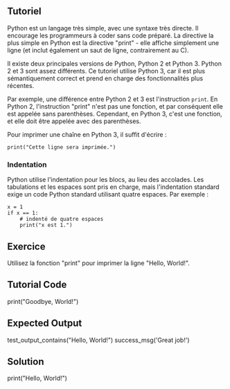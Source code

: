 Tutoriel
--------

Python est un langage très simple, avec une syntaxe très directe.
Il encourage les programmeurs à coder sans code préparé. 
La directive la plus simple en Python est la directive "print" -
elle affiche simplement une ligne (et inclut également un saut de ligne, contrairement au C).

Il existe deux principales versions de Python, Python 2 et Python 3. Python 2 et 3 sont assez différents.
Ce tutoriel utilise Python 3, car il est plus sémantiquement correct et prend en charge des fonctionnalités plus récentes.

Par exemple, une différence entre Python 2 et 3 est l'instruction `print`.
En Python 2, l'instruction "print" n'est pas une fonction, et par conséquent elle est
appelée sans parenthèses. Cependant, en Python 3, c'est une fonction, et elle doit être appelée
avec des parenthèses.

Pour imprimer une chaîne en Python 3, il suffit d'écrire :

    print("Cette ligne sera imprimée.")

### Indentation

Python utilise l'indentation pour les blocs, au lieu des accolades. Les tabulations et les espaces sont pris en charge, mais l'indentation standard
exige un code Python standard utilisant quatre espaces. Par exemple :

    x = 1
    if x == 1:
        # indenté de quatre espaces
        print("x est 1.")

Exercice
--------

Utilisez la fonction "print" pour imprimer la ligne "Hello, World!".

Tutorial Code
-------------

print("Goodbye, World!")

Expected Output
---------------
test_output_contains("Hello, World!")
success_msg('Great job!')

Solution
--------

print("Hello, World!")
